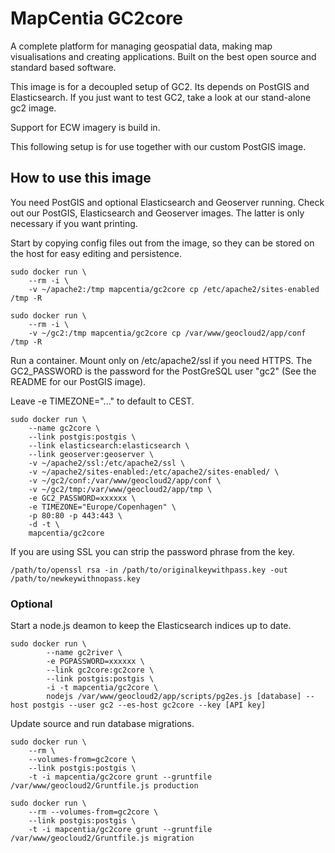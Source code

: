 # MapCentia GC2core

A complete platform for managing geospatial data, making map visualisations and creating applications. Built on the best open source and standard based software.

This image is for a decoupled setup of GC2. Its depends on PostGIS and Elasticsearch. If you just want to test GC2, take a look at our stand-alone gc2 image.

Support for ECW imagery is build in.

This following setup is for use together with our custom PostGIS image. 

## How to use this image
You need PostGIS and optional Elasticsearch and Geoserver running. Check out our PostGIS, Elasticsearch and Geoserver images. The latter is only necessary if you want printing.

Start by copying config files out from the image, so they can be stored on the host for easy editing and persistence.

    sudo docker run \
        --rm -i \
        -v ~/apache2:/tmp mapcentia/gc2core cp /etc/apache2/sites-enabled /tmp -R
    
    sudo docker run \
        --rm -i \
        -v ~/gc2:/tmp mapcentia/gc2core cp /var/www/geocloud2/app/conf /tmp -R
        

Run a container. Mount only on /etc/apache2/ssl if you need HTTPS. The GC2_PASSWORD is the password for the PostGreSQL user "gc2" (See the README for our PostGIS image).

Leave -e TIMEZONE="..." to default to CEST.

    sudo docker run \
        --name gc2core \
        --link postgis:postgis \
        --link elasticsearch:elasticsearch \
        --link geoserver:geoserver \
        -v ~/apache2/ssl:/etc/apache2/ssl \
        -v ~/apache2/sites-enabled:/etc/apache2/sites-enabled/ \
        -v ~/gc2/conf:/var/www/geocloud2/app/conf \
        -v ~/gc2/tmp:/var/www/geocloud2/app/tmp \
        -e GC2_PASSWORD=xxxxxx \
        -e TIMEZONE="Europe/Copenhagen" \
        -p 80:80 -p 443:443 \
        -d -t \
        mapcentia/gc2core
        

If you are using SSL you can strip the password phrase from the key. 

    /path/to/openssl rsa -in /path/to/originalkeywithpass.key -out /path/to/newkeywithnopass.key
    
### Optional
Start a node.js deamon to keep the Elasticsearch indices up to date.

    sudo docker run \
            --name gc2river \
            -e PGPASSWORD=xxxxxx \
            --link gc2core:gc2core \
            --link postgis:postgis \
            -i -t mapcentia/gc2core \
            nodejs /var/www/geocloud2/app/scripts/pg2es.js [database] --host postgis --user gc2 --es-host gc2core --key [API key]
    
    

Update source and run database migrations.

    sudo docker run \
        --rm \
        --volumes-from=gc2core \
        --link postgis:postgis \
        -t -i mapcentia/gc2core grunt --gruntfile /var/www/geocloud2/Gruntfile.js production
        
    sudo docker run \
        --rm --volumes-from=gc2core \
        --link postgis:postgis \
        -t -i mapcentia/gc2core grunt --gruntfile /var/www/geocloud2/Gruntfile.js migration






